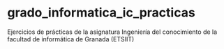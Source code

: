 grado_informatica_ic_practicas
==============================

Ejercicios de prácticas de la asignatura Ingeniería del conocimiento de la facultad de informática de Granada (ETSIIT)
